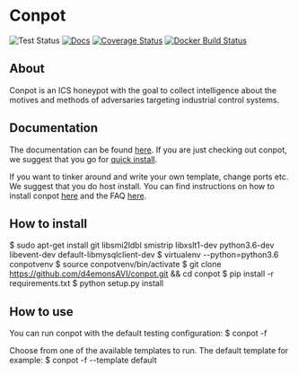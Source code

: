 # Conpot

![Test Status](https://github.com/mushorg/conpot/workflows/Code%20tests/badge.svg)
[![Docs](https://readthedocs.org/projects/conpot/badge/?version=latest)](https://conpot.readthedocs.io/en/latest/)
[![Coverage Status](https://coveralls.io/repos/github/mushorg/conpot/badge.svg?branch=master)](https://coveralls.io/github/mushorg/conpot?branch=master)
[![Docker Build Status](https://img.shields.io/docker/build/honeynet/conpot.svg)](https://hub.docker.com/r/honeynet/conpot)

## About

Conpot is an ICS honeypot with the goal to collect intelligence about the motives and methods of adversaries targeting industrial control systems.

## Documentation

The documentation can be found [here](https://conpot.readthedocs.io/). If you are just checking out conpot, we suggest that you go for [quick install](https://conpot.readthedocs.io/en/latest/installation/quick_install.html). 

If you want to tinker around and write your own template, change ports etc. We suggest that you do host install.
You can find instructions on how to install conpot [here](https://conpot.readthedocs.io/en/latest/installation/install.html) and the FAQ [here](https://conpot.readthedocs.io/en/latest/faq.html).


## How to install

$ sudo apt-get install git libsmi2ldbl smistrip libxslt1-dev python3.6-dev libevent-dev default-libmysqlclient-dev
$ virtualenv --python=python3.6 conpotvenv
$ source conpotvenv/bin/activate
$ git clone https://github.com/d4emonsAVI/conpot.git && cd conpot
$ pip install -r requirements.txt
$ python setup.py install


## How to use

You can run conpot with the default testing configuration:
$ conpot -f

Choose from one of the available templates to run. The default template for example:
$ conpot -f --template default